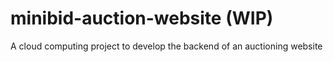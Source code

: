 # minibid-auction-website (WIP)
A cloud computing project to develop the backend of an auctioning website
